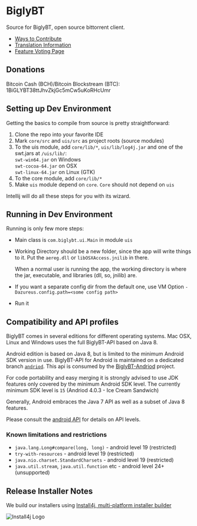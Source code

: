# BiglyBT

Source for BiglyBT, open source bittorrent client.

* [Ways to Contribute](CONTRIBUTING.md)
* [Translation Information](TRANSLATE.md)
* [Feature Voting Page](https://vote.biglybt.com)

## Donations
Bitcoin Cash (BCH)/Bitcoin Blockstream (BTC): 1BiGLYBT38ttJhvZkjGc5mCw5uKoRHcUmr

## Setting up Dev Environment

Getting the basics to compile from source is pretty straightforward:

1. Clone the repo into your favorite IDE
1. Mark `core/src` and `uis/src` as project roots (source modules)
1. To the uis module, add `core/lib/*`, `uis/lib/log4j.jar` and one of the swt.jars at `/uis/lib/`:<br>
  `swt-win64.jar` on Windows<br>
  `swt-cocoa-64.jar` on OSX<br>
  `swt-linux-64.jar` on Linux (GTK)
1. To the core module, add `core/lib/*`
1. Make `uis` module depend on `core`.  `Core` should not depend on `uis`

Intellij will do all these steps for you with its wizard.

## Running in Dev Environment

Running is only few more steps:

* Main class is `com.biglybt.ui.Main` in module `uis`
* Working Directory should be a new folder, since the app will write things to it. Put the `aereg.dll` or `libOSXAccess.jnilib` in there.
  
  When a normal user is running the app, the working directory is where the jar, executable, and libraries (dll, so, jnilib) are.
* If you want a separate config dir from the default one, use VM Option `-Dazureus.config.path=<some config path>`
* Run it


## Compatibility and API profiles

BiglyBT comes in several editions for different operating systems. 
Mac OSX, Linux and Windows uses the full BiglyBT-API based on Java 8.

Android edition is based on Java 8, but is limited to the minimum Android SDK version in use.
BiglyBT-API for Android is maintained on a dedicated branch [`andriod`](https://github.com/BiglySoftware/BiglyBT/tree/android).
This api is consumed by the [BiglyBT-Andriod](https://github.com/BiglySoftware/BiglyBT-Android) project.

For code portability and easy merging it is strongly advised to use JDK features only
covered by the minimum Android SDK level. 
The currently minimum SDK level is `15` (Andriod 4.0.3 - Ice Cream Sandwich)

Generally, Android embraces the Java 7 API as well as a subset of Java 8 features.

Please consult the [android API](https://developer.android.com/reference/packages) for details on API levels.


### Known limitations and restrictions

 * `java.lang.Long#compare(long, long)` - android level 19 (restricted)
 * `try-with-resources` - android level 19 (restricted)
 * `java.nio.charset.StandardCharsets` - android level 19 (restricted)
 * `java.util.stream`, `java.util.function` etc - android level 24+ (unsupported)


## Release Installer Notes

We build our installers using [Install4j, multi-platform installer builder](https://www.ej-technologies.com/products/install4j/overview.html)

![Install4j Logo](https://www.ej-technologies.com/images/product_banners/install4j_large.png)
